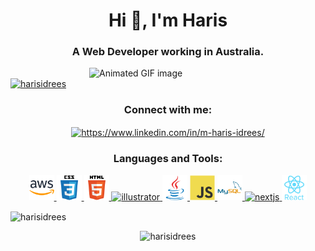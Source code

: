 <h1 align="center">Hi 👋, I'm Haris</h1>  
<h3 align="center"> A Web Developer working in Australia.</h3>
<!-- <img src="https://media0.giphy.com/media/xT9IgzoKnwFNmISR8I/giphy.gif?cid=ecf05e47ddglc7988bgzwbv35umhkt82of9sknzn0b385kjq&ep=v1_gifs_search&rid=giphy.gif&ct=g" alt="Animated GIF image" style="display: block; margin: 0 auto;> -->
<img src="" alt="Animated GIF image" style="display: block; margin: 0 auto; width: 50%; height: 50%;>

<p align="center"> <a href="https://github.com/ryo-ma/github-profile-trophy"><img src="https://github-profile-trophy.vercel.app/?username=harisidrees" alt="harisidrees" /></a> </p>

<h3 align="center">Connect with me:</h3>
<p align="center">
<a href="https://linkedin.com/in/m-haris-idrees/" target="blank"><img align="center" src="https://raw.githubusercontent.com/rahuldkjain/github-profile-readme-generator/master/src/images/icons/Social/linked-in-alt.svg" alt="https://www.linkedin.com/in/m-haris-idrees/" height="30" width="40" /></a>
</p>

<h3 align="center">Languages and Tools:</h3>
<p align="center"> <a href="https://aws.amazon.com" target="_blank" rel="noreferrer"> <img src="https://raw.githubusercontent.com/devicons/devicon/master/icons/amazonwebservices/amazonwebservices-original-wordmark.svg" alt="aws" width="40" height="40"/> </a> <a href="https://www.w3schools.com/css/" target="_blank" rel="noreferrer"> <img src="https://raw.githubusercontent.com/devicons/devicon/master/icons/css3/css3-original-wordmark.svg" alt="css3" width="40" height="40"/> </a> <a href="https://www.w3.org/html/" target="_blank" rel="noreferrer"> <img src="https://raw.githubusercontent.com/devicons/devicon/master/icons/html5/html5-original-wordmark.svg" alt="html5" width="40" height="40"/> </a> <a href="https://www.adobe.com/in/products/illustrator.html" target="_blank" rel="noreferrer"> <img src="https://www.vectorlogo.zone/logos/adobe_illustrator/adobe_illustrator-icon.svg" alt="illustrator" width="40" height="40"/> </a> <a href="https://www.java.com" target="_blank" rel="noreferrer"> <img src="https://raw.githubusercontent.com/devicons/devicon/master/icons/java/java-original.svg" alt="java" width="40" height="40"/> </a> <a href="https://developer.mozilla.org/en-US/docs/Web/JavaScript" target="_blank" rel="noreferrer"> <img src="https://raw.githubusercontent.com/devicons/devicon/master/icons/javascript/javascript-original.svg" alt="javascript" width="40" height="40"/> </a> <a href="https://www.mysql.com/" target="_blank" rel="noreferrer"> <img src="https://raw.githubusercontent.com/devicons/devicon/master/icons/mysql/mysql-original-wordmark.svg" alt="mysql" width="40" height="40"/> </a> <a href="https://nextjs.org/" target="_blank" rel="noreferrer"> <img src="https://cdn.worldvectorlogo.com/logos/nextjs-2.svg" alt="nextjs" width="40" height="40"/> </a> <a href="https://reactjs.org/" target="_blank" rel="noreferrer"> <img src="https://raw.githubusercontent.com/devicons/devicon/master/icons/react/react-original-wordmark.svg" alt="react" width="40" height="40"/> </a> </p>

<p><img align="center" src="https://github-readme-stats.vercel.app/api/top-langs?username=harisidrees&show_icons=true&locale=en&layout=compact" alt="harisidrees" /></p>
<p align="center"> <img src="https://komarev.com/ghpvc/?username=harisidrees&label=Profile%20views&color=0e75b6&style=flat" alt="harisidrees" /> </p>

